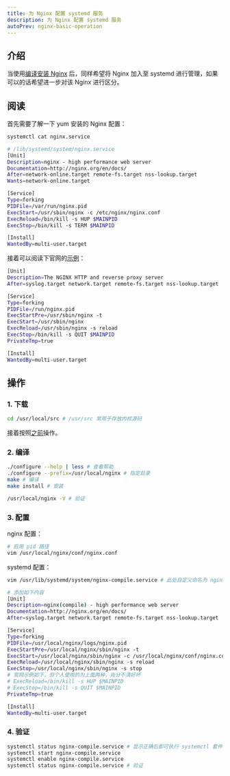 ```yaml
---
title: 为 Nginx 配置 systemd 服务
description: 为 Nginx 配置 systemd 服务
autoPrev: nginx-basic-operation
---
```


## 介绍

当使用[编译安装 Nginx](/backend/nginx/install-nginx.html#编译安装) 后，同样希望将 Nginx 加入至 systemd 进行管理，如果可以的话希望进一步对该 Nginx 进行区分。



## 阅读

首先需要了解一下 yum 安装的 Nginx 配置：

```bash
systemctl cat nginx.service

# /lib/systemd/system/nginx.service
[Unit]
Description=nginx - high performance web server
Documentation=http://nginx.org/en/docs/
After=network-online.target remote-fs.target nss-lookup.target
Wants=network-online.target

[Service]
Type=forking
PIDFile=/var/run/nginx.pid
ExecStart=/usr/sbin/nginx -c /etc/nginx/nginx.conf
ExecReload=/bin/kill -s HUP $MAINPID
ExecStop=/bin/kill -s TERM $MAINPID

[Install]
WantedBy=multi-user.target
```

接着可以阅读下官网的[示例](https://www.nginx.com/resources/wiki/start/topics/examples/systemd/)：

```bash
[Unit]
Description=The NGINX HTTP and reverse proxy server
After=syslog.target network.target remote-fs.target nss-lookup.target

[Service]
Type=forking
PIDFile=/run/nginx.pid
ExecStartPre=/usr/sbin/nginx -t
ExecStart=/usr/sbin/nginx
ExecReload=/usr/sbin/nginx -s reload
ExecStop=/bin/kill -s QUIT $MAINPID
PrivateTmp=true

[Install]
WantedBy=multi-user.target
```



## 操作

### 1. 下载

```bash
cd /usr/local/src # /usr/src 常用于存放内核源码
```

接着按照[之前](/backend/nginx/install-nginx.html#_2-下载)操作。

### 2. 编译

```bash
./configure --help | less # 查看帮助
./configure --prefix=/usr/local/nginx # 指定目录
make # 编译
make install # 安装

/usr/local/nginx -V # 验证 
```

### 3. 配置

nginx 配置：

```bash
# 启用 pid 路径
vim /usr/local/nginx/conf/nginx.conf
```

systemd 配置：

```bash
vim /usr/lib/systemd/system/nginx-compile.service # 此处自定义命名为 nginx-compile

# 添加如下内容
[Unit]
Description=nginx(compile) - high performance web server
Documentation=http://nginx.org/en/docs/
After=syslog.target network.target remote-fs.target nss-lookup.target

[Service]
Type=forking
PIDFile=/usr/local/nginx/logs/nginx.pid
ExecStartPre=/usr/local/nginx/sbin/nginx -t
ExecStart=/usr/local/nginx/sbin/nginx -c /usr/local/nginx/conf/nginx.conf
ExecReload=/usr/local/nginx/sbin/nginx -s reload
ExecStop=/usr/local/nginx/sbin/nginx -s stop
# 官网示例如下，但个人使用的为上面两种，尚分不清好坏
# ExecReload=/bin/kill -s HUP $MAINPID
# ExecStop=/bin/kill -s QUIT $MAINPID
PrivateTmp=true

[Install]
WantedBy=multi-user.target
```

### 4. 验证

```bash
systemctl status nginx-compile.service # 显示正确后即可执行 systemctl 套件
systemctl start nginx-compile.service
systemctl enable nginx-compile.service
systemctl status nginx-compile.service # 验证
```

